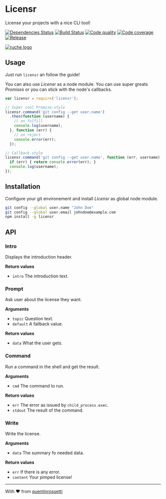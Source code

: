 Licensr
=======

License your projects with a nice CLI tool!

[![Dependencies Status][gemnasium-image]][gemnasium-url] [![Build Status][travis-image]][travis-url] [![Code quality][codeclimate-image]][codeclimate-url] [![Code coverage][coveralls-image]][coveralls-url] [![Release][npm-image]][npm-url]

[![ruche logo](https://raw.githubusercontent.com/quentinrossetti/licensr/master//assets/animated.gif)](https://github.com/quentinrossetti/licensr)

Usage
---

Just run `licensr` an follow the guide!

You can also use *Licensr* as a node module. You can use super greats
*Promises* or you can stick with the node's callbacks.

```js
var licensr = require('licensr');

// Super cool Promise-style
licensr.command('git config --get user.name')
  .then(function (username) {
    // on fulfill
    console.log(username);
  }, function (err) {
    // on reject
    console.error(err);
  });

// Callback-style
licensr.command('git config --get user.name', function (err, username) {
  if (err) { return console.error(err); }
  console.log(username);
});

```

Installation
---

Configure your git environement and install *Licensr* as global node module.

```bash
git config --global user.name "John Doe"
git config --global user.email johndoe@example.com
npm install -g licensr
```

API
---

### Intro
Displays the introduction header.

__Return values__
* `intro` The introduction text.

### Prompt
Ask user about the license they want.

__Arguments__
* `topic` Question text.
* `default` A fallback value.

__Return values__
* `data` What the user gets.

### Command
Run a command in the shell and get the result.

__Arguments__
* `cmd` The command to run.

__Return values__
* `err` The error as issued by `child_process.exec`.
* `stdout` The result of the command.

### Write
Write the license.

__Arguments__
* `data` The summary fo needed data.

__Return values__
* `err` If there is any error.
* `content` Your pimped license!

***
With :heart: from [quentinrossetti](https://github.com/quentinrossetti)

[gemnasium-url]: https://gemnasium.com/quentinrossetti/licensr
[gemnasium-image]: http://img.shields.io/gemnasium/quentinrossetti/licensr.svg
[travis-url]: https://travis-ci.org/quentinrossetti/licensr
[travis-image]: http://img.shields.io/travis/quentinrossetti/licensr.svg
[codeclimate-url]: https://codeclimate.com/github/quentinrossetti/licensr
[codeclimate-image]: http://img.shields.io/codeclimate/github/quentinrossetti/licensr.svg
[coveralls-url]: https://coveralls.io/r/quentinrossetti/licensr
[coveralls-image]: http://img.shields.io/coveralls/quentinrossetti/licensr.svg
[npm-url]: https://www.npmjs.org/package/licensr
[npm-image]: http://img.shields.io/npm/v/licensr.svg
